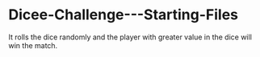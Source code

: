 # Dicee-Challenge---Starting-Files
It rolls the dice randomly and the player with greater value in the dice will win the match.
